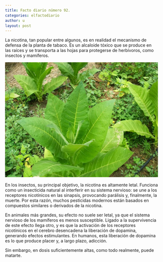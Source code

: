 ```yaml
---
title: Facto diario número 92.
categories: elfactodiario
author: u
layout: post
---
```

La nicotina, tan popular entre algunos, es en realidad el mecanismo de defensa de la planta de tabaco. Es un alcaloide tóxico que se produce en las raíces y se transporta a las hojas para protegerse de herbívoros, como insectos y mamíferos.

![2025_07_27_09_58_08_untitled-1.webp](/assets/2025_07_27_09_58_08_untitled-1.webp)

En los insectos, su principal objetivo, la nicotina es altamente letal. Funciona como un insecticida natural al interferir en su sistema nervioso: se une a los receptores nicotínicos en las sinapsis, provocando parálisis y, finalmente, la muerte. Por esta razón, muchos pesticidas modernos están basados en compuestos similares o derivados de la nicotina.

En animales más grandes, su efecto no suele ser letal, ya que el sistema nervioso de los mamíferos es menos susceptible. Ligado a la supervivencia de este efecto llega otro, y es que la activación de los receptores nicotínicos en el cerebro desencadena la liberación de dopamina, generando efectos estimulantes. En humanos, esta liberación de dopamina es lo que produce placer y, a largo plazo, adicción. 

Sin embargo, en dosis suficientemente altas, como todo realmente, puede matarte.
